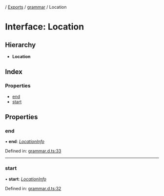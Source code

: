 [](../README.md) / [Exports](../modules.md) / [grammar](../modules/grammar.md) / Location

# Interface: Location

## Hierarchy

* **Location**

## Index

### Properties

* [end](grammar.location.md#end)
* [start](grammar.location.md#start)

## Properties

### end

• **end**: [*LocationInfo*](grammar.locationinfo.md)

Defined in: [grammar.d.ts:33](https://github.com/retorquere/bibtex-parser/blob/master/grammar.d.ts#L33)

___

### start

• **start**: [*LocationInfo*](grammar.locationinfo.md)

Defined in: [grammar.d.ts:32](https://github.com/retorquere/bibtex-parser/blob/master/grammar.d.ts#L32)

